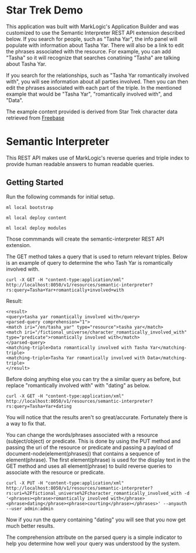 # Star Trek Demo
This application was built with MarkLogic's Application Builder and was customized to use the Semantic Interpreter REST API extension described below. If you search for people, such as "Tasha Yar", the info panel will populate with information about Tasha Yar. There will also be a link to edit the phrases associated with the resource. For example, you can add "Tasha" so it will recognize that searches conatining "Tasha" are talking about Tasha Yar. 

If you search for the relationships, such as "Tasha Yar romantically involved with", you will see information about all parties involved. Then you can then edit the phrases associated with each part of the triple. In the mentioned example that would be "Tasha Yar", "romantically involved with", and "Data".

The example content provided is derived from Star Trek character data retrieved from [Freebase](http://freebase.com)

# Semantic Interpreter
This REST API makes use of MarkLogic's reverse queries and triple index to provide human readable answers to human readable queries. 

## Getting Started

Run the following commands for initial setup. 

<pre><code>ml local bootstrap</code></pre>
<pre><code>ml local deploy content</code></pre>
<pre><code>ml local deploy modules</code></pre>

Those commmands will create the semantic-interpreter REST API extension.

The GET method takes a query that is used to return relevant triples. Below is an example of query to determine the who Tash Yar is romantically involved with.

<pre><code>curl -X GET -H "content-type:application/xml" http://localhost:8050/v1/resources/semantic-interpreter?rs:query=Tasha+Yar+romantically+involved+with</code></pre>

Result:

<pre><code>&lt;result&gt;
&lt;query&gt;tasha yar romantically involved with&lt;/query&gt;
&lt;parsed-query comprehension="1"&gt;
&lt;match iri="/en/tasha_yar" type="resource"&gt;tasha yar&lt;/match&gt;
&lt;match iri="/fictional_universe/character_romantically_involved_with" type="predicate"&gt;romantically involved with&lt;/match&gt;
&lt;/parsed-query&gt;
&lt;matching-triple&gt;Data romantically involved with Tasha Yar&lt;/matching-triple&gt;
&lt;matching-triple&gt;Tasha Yar romantically involved with Data&lt;/matching-triple&gt;
&lt;/result&gt;</code></pre>

Before doing anything else you can try the a similar query as before, but replace "romantically involved with" with "dating" as below.

<pre><code>curl -X GET -H "content-type:application/xml" http://localhost:8050/v1/resources/semantic-interpreter?rs:query=Tasha+Yar+dating</code></pre>

You will notice that the results aren't so great/accurate. Fortunately there is a way to fix that.

You can change the words/phrases associated with a resource (subject/object) or predicate. This is done by using the PUT method and passing the uri of the resource or predicate and passing a payload of document-node(element(phrases)) that contains a sequence of element(phrase). The first element(phrase) is used for the display text in the GET method and uses all element(phrase) to build reverse queries to associate with the resource or predicate. 

<pre><code>curl -X PUT -H "content-type:application/xml" http://localhost:8050/v1/resources/semantic-interpreter?rs:uri=%2Ffictional_universe%2Fcharacter_romantically_involved_with -d '&lt;phrases&gt;&lt;phrase&gt;romantically involved with&lt;/phrase&gt;&lt;phrase&gt;dating&lt;/phrase&gt;&lt;phrase&gt;courting&lt;/phrase&gt;&lt;/phrases&gt;' --anyauth --user admin:admin</code></pre>

Now if you run the query containing "dating" you will see that you now get much better results.

The comprehension attribute on the parsed query is a simple indicator to help you determine how well your query was understood by the system.
